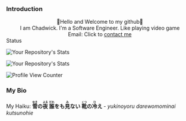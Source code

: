 ### Introduction
<div id="header" bg-color="#ccffee" >
<div align="center">👋Hello and Welcome to my github👋</div>
<div align="center">I am Chadwick. I'm a Software Engineer. Like playing video game</div>
<div align="center">Email: Click to <a href="mailto:chadwickau@hotmail.com?subject=Github%20Job">contact me</a></div>

</div>









<div id="Status">Status</div>

![Your Repository's Stats](https://github-readme-stats.vercel.app/api?username=sirrorsmoore1975&show_icons=true)  

![Your Repository's Stats](https://github-readme-stats.vercel.app/api/top-langs/?username=sirrorsmoore1975&theme=blue-green)  

![Profile View Counter](https://komarev.com/ghpvc/?username=sirrorsmoore1975)



### My Bio
<div id="bio01">My Haiku:

<b>
<ruby>雪<rt>ゆき</rt></ruby>の<ruby>夜<rt>よる</rt></ruby> <ruby>誰<rt>だれ</rt></ruby>をも<ruby>見<rt>み</rt></ruby>ない <ruby>靴<rt>くつ</rt></ruby>の<ruby>冷<rt>ひ</rt></ruby>え
</b>
<i> - yukinoyoru darewomominai kutsunohie</i>


</div>